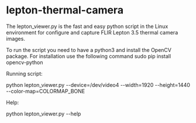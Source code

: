 # lepton-thermal-camera

The lepton_viewer.py is the fast and easy python script in the Linux environment for configure and capture FLIR Lepton 3.5 thermal camera images.

To run the script you need to have a python3 and install the OpenCV package. For installation use the following command sudo pip install opencv-python

Running script:


python lepton_viewer.py --device=/dev/video4 --width=1920 --height=1440 --color-map=COLORMAP_BONE



Help:

python lepton_viewer.py --help
